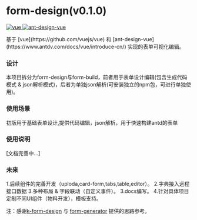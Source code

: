 <!--
 * @Author: ykx
 * @Date: 2021-04-23 18:19:00
 * @LastEditTime: 2021-04-23 18:46:10
 * @LastEditors: your name
 * @Description: 说明.md
 * @FilePath: \form-design\README.md
-->
# form-design(v0.1.0)

<p>
  <a href="https://github.com/vuejs/vue">
    <img src="https://img.shields.io/badge/vue-2.6.5-brightgreen.svg" alt="vue">
  </a>
  <a href="https://github.com/vueComponent/ant-design-vue">
    <img src="https://img.shields.io/badge/Ant%20Design%20Vue-1.7.2-blue" alt="ant-design-vue">
  </a>
</p>
基于 [vue](https://github.com/vuejs/vue) 和 [ant-design-vue](https://www.antdv.com/docs/vue/introduce-cn/) 实现的表单可视化编辑。

### 设计
本项目拆分为form-design与form-build，前者用于表单设计编辑(包含生成代码模式 & json解析模式)，后者为单独json解析(可安装独立的npm包，可进行单独使用)。

### 使用场景
初版用于基础表单设计,提供代码编辑，json解析，用于快速构建antd的表单

### 使用说明
[文档完善中...]

### 未来
1.后续组件的完善开发（uploda,card-form,tabs,table,editor）。
2.字典接入远程接口数据 3.多种布局 & 字段联动（自定义事件）。
3.docs编写。
4.针对具体项目定制不同UI组件（物料开发），模板支持。

注：感谢[k-form-design](https://github.com/Kchengz/k-form-design) 与 [form-generator](https://github.com/JakHuang/form-generator) 提供的思路参考。
